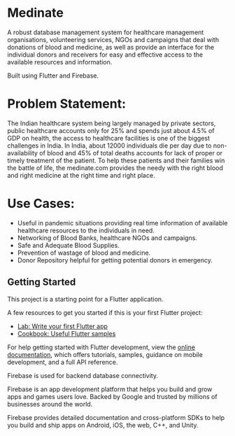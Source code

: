 # Medinate

A robust database management system for healthcare management organisations, volunteering services, NGOs and campaigns that deal with donations of blood and medicine, as well as provide an interface for the individual donors and receivers for easy and effective access to the available resources and information.

Built using Flutter and Firebase.

# Problem Statement:

The Indian healthcare system being largely managed by private sectors, public healthcare accounts only for 25% and spends just about 4.5% of GDP on health, the access to healthcare facilities is one of the biggest challenges in India. In India, about 12000 individuals die per day due to non-availability of blood and 45% of total deaths accounts for lack of proper or timely treatment of the patient.
To help these patients and their families win the battle of life, the medinate.com provides the needy with the right blood and right medicine at  the right time and right place.

# Use Cases:

- Useful in pandemic situations providing real time information of available healthcare resources to the individuals in need.
- Networking of Blood Banks, healthcare NGOs and campaigns.
- Safe and Adequate Blood Supplies.
- Prevention of wastage of blood and medicine.
- Donor Repository helpful for getting potential donors in emergency.


## Getting Started

This project is a starting point for a Flutter application.

A few resources to get you started if this is your first Flutter project:

- [Lab: Write your first Flutter app](https://docs.flutter.dev/get-started/codelab)
- [Cookbook: Useful Flutter samples](https://docs.flutter.dev/cookbook)

For help getting started with Flutter development, view the
[online documentation](https://docs.flutter.dev/), which offers tutorials,
samples, guidance on mobile development, and a full API reference.


Firebase is used for backend database connectivity.

Firebase is an app development platform that helps you build and grow apps and games users love. Backed by Google and trusted by millions of businesses around the world.

Firebase provides detailed documentation and cross-platform SDKs to help you build and ship apps on Android, iOS, the web, C++, and Unity.

